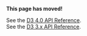 **This page has moved!**

See the [D3 4.0 API Reference](https://github.com/d3/d3/blob/master/API.md#transitions-d3-transition).
<br>See the [D3 3.x API Reference](https://github.com/d3/d3-3.x-api-reference/blob/master/Transitions.md).
